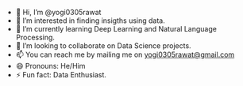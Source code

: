 - 👋 Hi, I’m @yogi0305rawat
- 👀 I’m interested in finding insigths using data.
- 🌱 I’m currently learning Deep Learning and Natural Language Processing.
- 💞️ I’m looking to collaborate on Data Science projects.
- 📫 You can reach me by mailing me on yogi0305rawat@gmail.com
- 😄 Pronouns: He/Him
- ⚡ Fun fact: Data Enthusiast.

<!---
yogi0305rawat/yogi0305rawat is a ✨ special ✨ repository because its `README.md` (this file) appears on your GitHub profile.
You can click the Preview link to take a look at your changes.
--->
